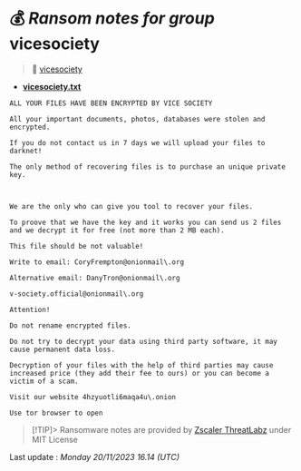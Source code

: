 # 💰 _Ransom notes for group_ vicesociety
> 🔗 [vicesociety](group/vicesociety)
* **[vicesociety.txt](https://ransomware.live/ransomware_notes/vicesociety/vicesociety.txt)**

```
ALL YOUR FILES HAVE BEEN ENCRYPTED BY VICE SOCIETY

All your important documents, photos, databases were stolen and encrypted.

If you do not contact us in 7 days we will upload your files to darknet!

The only method of recovering files is to purchase an unique private key.



We are the only who can give you tool to recover your files.

To proove that we have the key and it works you can send us 2 files and we decrypt it for free (not more than 2 MB each).

This file should be not valuable!

Write to email: CoryFrempton@onionmail\.org

Alternative email: DanyTron@onionmail\.org

v-society.official@onionmail\.org

Attention!

Do not rename encrypted files.

Do not try to decrypt your data using third party software, it may cause permanent data loss.

Decryption of your files with the help of third parties may cause increased price (they add their fee to ours) or you can become a victim of a scam.

Visit our website 4hzyuotli6maqa4u\.onion 

Use tor browser to open

```


> [!TIP]> Ransomware notes are provided by [Zscaler ThreatLabz](https://github.com/threatlabz/ransomware_notes) under MIT License
> 




Last update : _Monday 20/11/2023 16.14 (UTC)_

